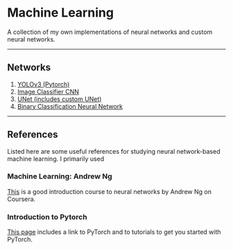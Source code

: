 # Machine Learning
A collection of my own implementations of neural networks and custom neural networks.

---

## Networks

1. [YOLOv3 (Pytorch)](https://github.com/chowravc/PytorchYOLOv3)
2. [Image Classifier CNN](https://github.com/chowravc/Image_Classification_CNN)
3. [UNet (includes custom UNet)](https://github.com/chowravc/UNet)
4. [Binary Classification Neural Network](https://github.com/chowravc/Binary_Classifier)

---

## References
Listed here are some useful references for studying neural network-based machine learning. I primarily used

### Machine Learning: Andrew Ng

[This](https://www.coursera.org/specializations/machine-learning-introduction) is a good introduction course to neural networks by Andrew Ng on Coursera.

### Introduction to Pytorch

[This page](https://ai.facebook.com/tools/pytorch/) includes a link to PyTorch and to tutorials to get you started with PyTorch.
